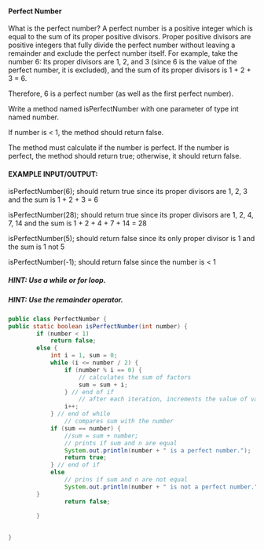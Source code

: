 #### Perfect Number
What is the perfect number?
A perfect number is a positive integer which is equal to the sum of its proper positive divisors. 
Proper positive divisors are positive integers that fully divide the perfect number without leaving a remainder and exclude the perfect number itself.
For example, take the number 6: 
Its proper divisors are 1, 2, and 3 (since 6 is the value of the perfect number, it is excluded), and the sum of its proper divisors is 1 + 2 + 3 = 6. 

Therefore, 6 is a perfect number (as well as the first perfect number).


Write a method named isPerfectNumber with one parameter of type int named number. 

If number is < 1, the method should return false.

The method must calculate if the number is perfect. If the number is perfect, the method should return true; otherwise, it should return false.


#### EXAMPLE INPUT/OUTPUT:

isPerfectNumber(6); should return true since its proper divisors are 1, 2, 3 and the sum is 1 + 2 + 3 = 6

isPerfectNumber(28); should return true since its proper divisors are 1, 2, 4, 7, 14 and the sum is 1 + 2 + 4 + 7 + 14 = 28

isPerfectNumber(5); should return false since its only proper divisor is 1 and the sum is 1 not 5

isPerfectNumber(-1); should return false since the number is < 1


##### HINT: Use a while or for loop.

##### HINT: Use the remainder operator.


```java
public class PerfectNumber {
public static boolean isPerfectNumber(int number) {
		if (number < 1)
			return false;
		else {
			int i = 1, sum = 0;
			while (i <= number / 2) {
				if (number % i == 0) {
					// calculates the sum of factors
					sum = sum + i;
				} // end of if
					// after each iteration, increments the value of variable i by 1
				i++;
			} // end of while
				// compares sum with the number
			if (sum == number) {
				//sum = sum + number;
				// prints if sum and n are equal
				System.out.println(number + " is a perfect number.");
				return true;
			} // end of if
			else
				// prins if sum and n are not equal
				System.out.println(number + " is not a perfect number.");
		}
				return false;
			
		}

    
}
```